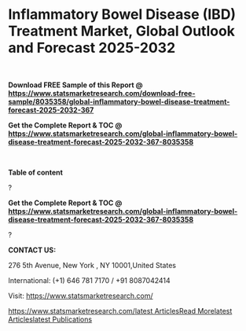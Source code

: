 <h1>Inflammatory Bowel Disease (IBD) Treatment Market, Global Outlook and Forecast 2025-2032</h1><br/><p><strong>Download FREE Sample of this Report @ <a href="https://www.statsmarketresearch.com/download-free-sample/8035358/global-inflammatory-bowel-disease-treatment-forecast-2025-2032-367">https://www.statsmarketresearch.com/download-free-sample/8035358/global-inflammatory-bowel-disease-treatment-forecast-2025-2032-367</a></strong></p>
 
 
 
 <div><b>Get the Complete Report & TOC @ <a href="https://www.statsmarketresearch.com/global-inflammatory-bowel-disease-treatment-forecast-2025-2032-367-8035358">https://www.statsmarketresearch.com/global-inflammatory-bowel-disease-treatment-forecast-2025-2032-367-8035358</a></b></div>
 
 
 
 <p><br />
 
 <b>Table of content</b></p>
 
 
 
 <p>? </p>
 
 
 
 <div><b>Get the Complete Report & TOC @ <a href="https://www.statsmarketresearch.com/global-inflammatory-bowel-disease-treatment-forecast-2025-2032-367-8035358">https://www.statsmarketresearch.com/global-inflammatory-bowel-disease-treatment-forecast-2025-2032-367-8035358</a></b></div>
 
 
 
 <p>? </p>
 
 
 
 <p><b>CONTACT US:</b><br />
 
 276 5th Avenue, New York , NY 10001,United States<br />
 
 International: (+1) 646 781 7170 / +91 8087042414<br />
 
 Visit: <a href="https://www.statsmarketresearch.com/">https://www.statsmarketresearch.com/</a><br />
 
 <a href="https://gyeongbokgung.com">https://www.statsmarketresearch.com/</a><a href="https://hallyeomaritime.com">latest Articles</a><a href="https://jingwansa.com">Read More</a><a href="https://nguoiviet.jp/">latest Articles</a><a href="https://www.intelmarketresearch.com/">latest Publications</a></p>